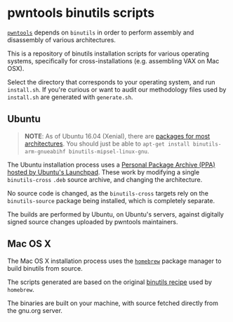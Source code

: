 # pwntools binutils scripts

[`pwntools`](http://pwntools.com) depends on `binutils` in order to perform assembly and disassembly of various architectures.

This is a repository of binutils installation scripts for various operating systems, specifically for cross-installations (e.g. assembling VAX on Mac OSX).

Select the directory that corresponds to your operating system, and run `install.sh`.  If you're curious or want to audit our methodology files used by `install.sh` are generated with `generate.sh`.

## Ubuntu

> **NOTE**: As of Ubuntu 16.04 (Xenial), there are [packages for most architectures](https://launchpad.net/ubuntu/xenial/+source/binutils).  You should just be able to `apt-get install binutils-arm-gnueabihf binutils-mipsel-linux-gnu`.

The Ubuntu installation process uses a [Personal Package Archive (PPA) hosted by Ubuntu's Launchpad](https://launchpad.net/~pwntools/+archive/ubuntu/binutils).  These work by modifying a single `binutils-cross` `.deb` source archive, and changing the architecture.

No source code is changed, as the `binutils-cross` targets rely on the `binutils-source` package being installed, which is completely separate.

The builds are performed by Ubuntu, on Ubuntu's servers, against digitally signed source changes uploaded by pwntools maintainers.

## Mac OS X

The Mac OS X installation process uses the [`homebrew`](http://brew.sh) package manager to build binutils from source.

The scripts generated are based on the original [binutils recipe](https://github.com/Homebrew/homebrew/blob/master/Library/Formula/binutils.rb) used by `homebrew`.

The binaries are built on your machine, with source fetched directly from the gnu.org server.
